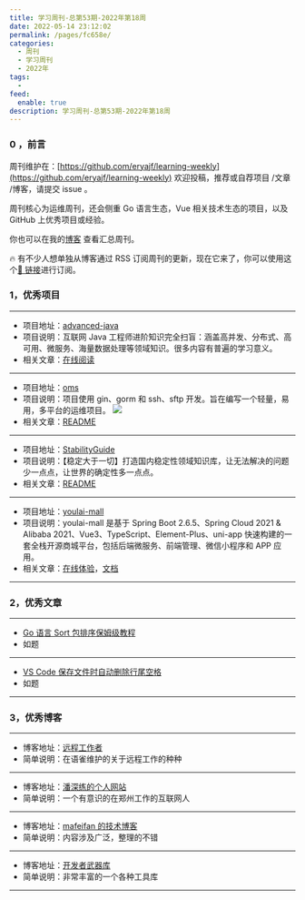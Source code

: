 ```yaml
---
title: 学习周刊-总第53期-2022年第18周
date: 2022-05-14 23:12:02
permalink: /pages/fc658e/
categories:
  - 周刊
  - 学习周刊
  - 2022年
tags:
  -
feed:
  enable: true
description: 学习周刊-总第53期-2022年第18周
---
```


### 0 ，前言

周刊维护在：[https://github.com/eryajf/learning-weekly](https://github.com/eryajf/learning-weekly) 欢迎投稿，推荐或自荐项目 /文章 /博客，请提交 issue 。

周刊核心为运维周刊，还会侧重 Go 语言生态，Vue 相关技术生态的项目，以及 GitHub 上优秀项目或经验。

你也可以在我的[博客](http://fsvip.gitee.io/hexo-theme-fluid//learning-weekly/) 查看汇总周刊。

🔥 有不少人想单独从博客通过 RSS 订阅周刊的更新，现在它来了，你可以使用这个[🔗 链接](http://fsvip.gitee.io/hexo-theme-fluid//learning-weekly.xml)进行订阅。

### 1，优秀项目

---

- 项目地址：[advanced-java](https://github.com/doocs/advanced-java)
- 项目说明：互联网 Java 工程师进阶知识完全扫盲：涵盖高并发、分布式、高可用、微服务、海量数据处理等领域知识。很多内容有普遍的学习意义。
- 相关文章：[在线阅读](https://doocs.github.io/advanced-java)

---

- 项目地址：[oms](https://github.com/ssbeatty/oms)
- 项目说明：项目使用 gin、gorm 和 ssh、sftp 开发。旨在编写一个轻量，易用，多平台的运维项目。
  ![](http://t.eryajf.net/imgs/2022/05/91567c17a3b1eeb9.png)
- 相关文章：[README](https://github.com/ssbeatty/oms#readme)

---

- 项目地址：[StabilityGuide](https://github.com/StabilityMan/StabilityGuide)
- 项目说明：【稳定大于一切】打造国内稳定性领域知识库，让无法解决的问题少一点点，让世界的确定性多一点点。
- 相关文章：[README](https://github.com/StabilityMan/StabilityGuide#readme)

---

- 项目地址：[youlai-mall](https://github.com/youlaitech/youlai-mall)
- 项目说明：youlai-mall 是基于 Spring Boot 2.6.5、Spring Cloud 2021 & Alibaba 2021、Vue3、TypeScript、Element-Plus、uni-app 快速构建的一套全栈开源商城平台，包括后端微服务、前端管理、微信小程序和 APP 应用。
- 相关文章：[在线体验](https://www.youlai.tech/)，[文档](https://www.cnblogs.com/haoxianrui/)

---

### 2，优秀文章

---

- [Go 语言 Sort 包排序保姆级教程](https://mp.weixin.qq.com/s/olfAg23fMpjf07-A_wprTA)
- 如题

---

- [VS Code 保存文件时自动删除行尾空格](https://blog.csdn.net/cc18868876837/article/details/107099521)
- 如题

---

### 3，优秀博客

---

- 博客地址：[远程工作者](https://www.yuque.com/greatghoul/remote)
- 简单说明：在语雀维护的关于远程工作的种种

---

- 博客地址：[潘深练的个人网站](https://www.panshenlian.com/)
- 简单说明：一个有意识的在郑州工作的互联网人

---

- 博客地址：[mafeifan 的技术博客](https://blog.mafeifan.com/)
- 简单说明：内容涉及广泛，整理的不错

---

- 博客地址：[开发者武器库](https://devtool.tech/)
- 简单说明：非常丰富的一个各种工具库

---

